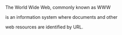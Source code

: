 The World Wide Web, commonly known as WWW
is an information system where documents and other
web resources are identified by URL.